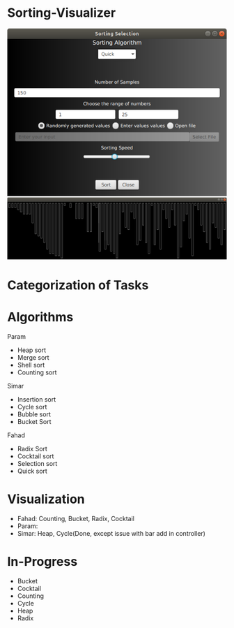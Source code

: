 # Sorting-Visualizer

<div align = "center">
 <img src="src/Screenshot%20from%202020-06-02%2015-27-48.png">
</div>

<div align = "center">
 <img src="src/Screenshot%20from%202020-06-02%2015-32-01.png">
</div>

# Categorization of Tasks

# Algorithms

Param
* Heap sort
* Merge sort
* Shell sort
* Counting sort

Simar
* Insertion sort
* Cycle sort
* Bubble sort
* Bucket Sort

Fahad
* Radix Sort
* Cocktail sort
* Selection sort
* Quick sort

# Visualization 
* Fahad: Counting, Bucket, Radix, Cocktail
* Param:
* Simar: Heap, Cycle(Done, except issue with bar add in controller)

# In-Progress
* Bucket
* Cocktail
* Counting
* Cycle
* Heap
* Radix
